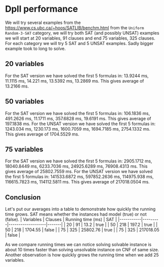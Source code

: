 # Dpll performance
We will try several examples from the https://www.cs.ubc.ca/~hoos/SATLIB/benchm.html from the `Uniform Random-3-SAT` category, we will try both SAT (and possibly UNSAT) examples we will start at 20 variables, 91 clauses and end 75 variables, 325 clauses. For each category we will try 5 SAT and 5 UNSAT examples. Sadly bigger example took to long to solve.
## 20 variables
For the SAT version we have solved the first 5 formulas in: 13.9244 ms, 11.1115 ms, 14.221 ms, 13.5392 ms, 13.2869 ms. This gives average of 13.2166 ms.
## 50 variables
For the SAT version we have solved the first 5 formulas in: 106.1836 ms, 491.2626 ms, 11.1711 ms, 357.6828 ms, 19.6191 ms. This gives average of 197.1838 ms.
For the UNSAT version we have solved the first 5 formulas in: 1243.034 ms, 1230.173 ms, 1600.7059 ms, 1694.7185 ms, 2754.1332 ms. This gives average of 1704.5529 ms.
## 75 variables
For the SAT version we have solved the first 5 formulas in: 2905.1712 ms, 18040.8449 ms, 6233.7036 ms, 24925.6289 ms, 76908.4313 ms. This gives average of 25802.7559 ms.
For the UNSAT version we have solved the first 5 formulas in: 141533.6872 ms, 597852.2636 ms, 114975.938 ms, 116615.7823 ms, 114112.5811 ms. This gives average of 217018.0504 ms.
## Conclusion
Let's put our averages into a table to demonstrate how quickly the running time grows. SAT means whether the instances had model (true) or not (false).
| Variables | Clauses | Running time (ms) | SAT   |
|-----------|---------|-------------------|-------|
| 20        | 91      | 13.2              | true  |
| 50        | 218     | 197.2             | true  |
| 50        | 218     | 1704.55           | false |
| 75        | 325     | 25802.76          | true  |
| 75        | 325     | 217018.05         | false |

As we compare running times we can notice solving solvable instance is about 10 times faster than solving unsolvable instance on CNF of same size. Another observation is how quickly grows the running time when we add 25 variables.